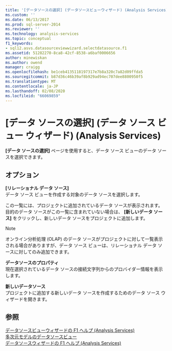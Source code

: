 ```yaml
---
title: '[データソースの選択] (データソースビューウィザード) (Analysis Services) |Microsoft Docs'
ms.custom: ''
ms.date: 06/13/2017
ms.prod: sql-server-2014
ms.reviewer: ''
ms.technology: analysis-services
ms.topic: conceptual
f1_keywords:
- sql12.asvs.datasourceviewwizard.selectdatasource.f1
ms.assetid: 51282270-8ca8-42cf-8538-a6baf0006656
author: minewiskan
ms.author: owend
manager: craigg
ms.openlocfilehash: be1ceb4135118197317e7b8a320c7a82d09ffda5
ms.sourcegitcommit: b87d36c46b39af8b929ad94ec707dee8800950f5
ms.translationtype: MT
ms.contentlocale: ja-JP
ms.lasthandoff: 02/08/2020
ms.locfileid: "66069859"
---
```

# <a name="select-a-data-source-data-source-view-wizard-analysis-services"></a>[データ ソースの選択] (データ ソース ビュー ウィザード) (Analysis Services)
  
  **[データ ソースの選択]** ページを使用すると、データ ソース ビューのデータ ソースを選択できます。  
  
## <a name="options"></a>オプション  
 **[リレーショナル データ ソース]**  
 データ ソース ビューを作成する対象のデータ ソースを選択します。  
  
 この一覧には、プロジェクトに追加されているデータ ソースが表示されます。 目的のデータ ソースがこの一覧に含まれていない場合は、 **[新しいデータ ソース]** をクリックし、新しいデータ ソースをプロジェクトに追加します。  
  
> [!NOTE]  
>  オンライン分析処理 (OLAP) のデータ ソースがプロジェクトに対して一覧表示される場合がありますが、データ ソース ビューは、リレーショナル データ ソースに対してのみ追加できます。  
  
 **データソースのプロパティ**  
 現在選択されているデータ ソースの接続文字列からのプロバイダー情報を表示します。  
  
 **新しいデータソース**  
 プロジェクトに追加する新しいデータ ソースを作成するためのデータ ソース ウィザードを開きます。  
  
## <a name="see-also"></a>参照  
 [データソースビューウィザードの F1 ヘルプ &#40;Analysis Services&#41;](data-source-view-wizard-f1-help-analysis-services.md)   
 [多次元モデルのデータソースビュー](multidimensional-models/data-source-views-in-multidimensional-models.md)   
 [データソースウィザードの F1 ヘルプ &#40;Analysis Services&#41;](data-source-wizard-f1-help-analysis-services.md)  
  
  
